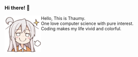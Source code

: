 ### Hi there! 👋

<img src="./img.png" align="left" width="120"/>

Hello, This is Thaumy.  
One love computer science with pure interest.  
Coding makes my life vivid and colorful.

